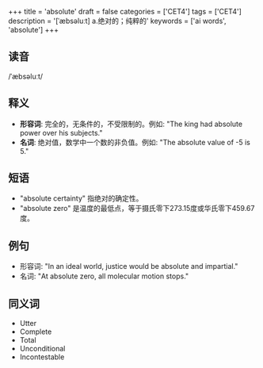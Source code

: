 +++
title = 'absolute'
draft = false
categories = ['CET4']
tags = ['CET4']
description = '[ˈæbsəluːt] a.绝对的；纯粹的'
keywords = ['ai words', 'absolute']
+++

## 读音
/ˈæbsəluːt/

## 释义
- **形容词**: 完全的，无条件的，不受限制的。例如: "The king had absolute power over his subjects."
- **名词**: 绝对值，数学中一个数的非负值。例如: "The absolute value of -5 is 5."

## 短语
- "absolute certainty" 指绝对的确定性。
- "absolute zero" 是温度的最低点，等于摄氏零下273.15度或华氏零下459.67度。

## 例句
- 形容词: "In an ideal world, justice would be absolute and impartial."
- 名词: "At absolute zero, all molecular motion stops."

## 同义词
- Utter
- Complete
- Total
- Unconditional
- Incontestable
